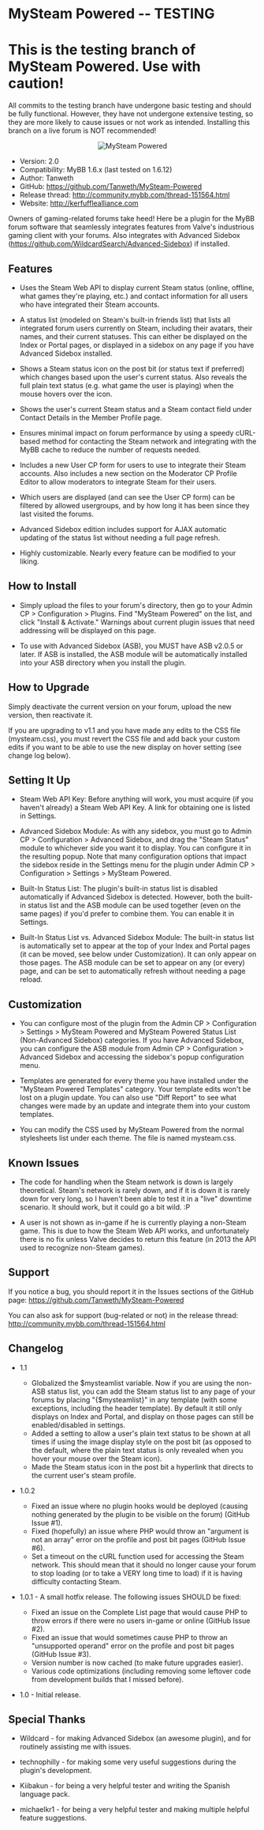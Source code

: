 MySteam Powered -- TESTING
========

# This is the testing branch of MySteam Powered. Use with caution!

All commits to the testing branch have undergone basic testing and should be fully functional. However, they have not undergone extensive testing, so they are more likely to cause issues or not work as intended. Installing this branch on a live forum is NOT recommended!

<p align="center">
  <img title="MySteam Powered" alt="MySteam Powered" src="http://kerfufflealliance.com/pictures/mysteam/logo_mysteam.jpg" />
</p>

* Version: 2.0
* Compatibility: MyBB 1.6.x (last tested on 1.6.12)
* Author: Tanweth
* GitHub: https://github.com/Tanweth/MySteam-Powered
* Release thread: http://community.mybb.com/thread-151564.html
* Website: http://kerfufflealliance.com

Owners of gaming-related forums take heed! Here be a plugin for the MyBB forum software that seamlessly integrates features from Valve's industrious gaming client with your forums. Also integrates with Advanced Sidebox (https://github.com/WildcardSearch/Advanced-Sidebox) if installed.

## Features

* Uses the Steam Web API to display current Steam status (online, offline, what games they're playing, etc.) and contact information for all users who have integrated their Steam accounts.

* A status list (modeled on Steam's built-in friends list) that lists all integrated forum users currently on Steam, including their avatars, their names, and their current statuses. This can either be displayed on the Index or Portal pages, or displayed in a sidebox on any page if you have Advanced Sidebox installed.

* Shows a Steam status icon on the post bit (or status text if preferred) which changes based upon the user's current status. Also reveals the full plain text status (e.g. what game the user is playing) when the mouse hovers over the icon.

* Shows the user's current Steam status and a Steam contact field under Contact Details in the Member Profile page.

* Ensures minimal impact on forum performance by using a speedy cURL-based method for contacting the Steam network and integrating with the MyBB cache to reduce the number of requests needed.

* Includes a new User CP form for users to use to integrate their Steam accounts. Also includes a new section on the Moderator CP Profile Editor to allow moderators to integrate Steam for their users.

* Which users are displayed (and can see the User CP form) can be filtered by allowed usergroups, and by how long it has been since they last visited the forums.

* Advanced Sidebox edition includes support for AJAX automatic updating of the status list without needing a full page refresh.

* Highly customizable. Nearly every feature can be modified to your liking.

## How to Install

* Simply upload the files to your forum's directory, then go to your Admin CP > Configuration > Plugins. Find "MySteam Powered" on the list, and click "Install & Activate." Warnings about current plugin issues that need addressing will be displayed on this page.

* To use with Advanced Sidebox (ASB), you MUST have ASB v2.0.5 or later. If ASB is installed, the ASB module will be automatically installed into your ASB directory when you install the plugin. 

## How to Upgrade

Simply deactivate the current version on your forum, upload the new version, then reactivate it.

If you are upgrading to v1.1 and you have made any edits to the CSS file (mysteam.css), you must revert the CSS file and add back your custom edits if you want to be able to use the new display on hover setting (see change log below).

## Setting It Up

* Steam Web API Key: Before anything will work, you must acquire (if you haven't already) a Steam Web API Key. A link for obtaining one is listed in Settings.

* Advanced Sidebox Module: As with any sidebox, you must go to Admin CP > Configuration > Advanced Sidebox, and drag the "Steam Status" module to whichever side you want it to display. You can configure it in the resulting popup. Note that many configuration options that impact the sidebox reside in the Settings menu for the plugin under Admin CP > Configuration > Settings > MySteam Powered.

* Built-In Status List: The plugin's built-in status list is disabled automatically if Advanced Sidebox is detected. However, both the built-in status list and the ASB module can be used together (even on the same pages) if you'd prefer to combine them. You can enable it in Settings.

* Built-In Status List vs. Advanced Sidebox Module: The built-in status list is automatically set to appear at the top of your Index and Portal pages (it can be moved, see below under Customization). It can only appear on those pages. The ASB module can be set to appear on any (or every) page, and can be set to automatically refresh without needing a page reload.

## Customization

* You can configure most of the plugin from the Admin CP > Configuration > Settings > MySteam Powered and MySteam Powered Status List (Non-Advanced Sidebox) categories. If you have Advanced Sidebox, you can configure the ASB module from Admin CP > Configuration > Advanced Sidebox and accessing the sidebox's popup configuration menu.

* Templates are generated for every theme you have installed under the "MySteam Powered Templates" category. Your template edits won't be lost on a plugin update. You can also use "Diff Report" to see what changes were made by an update and integrate them into your custom templates.

* You can modify the CSS used by MySteam Powered from the normal stylesheets list under each theme. The file is named mysteam.css.

## Known Issues

* The code for handling when the Steam network is down is largely theoretical. Steam's network is rarely down, and if it is down it is rarely down for very long, so I haven't been able to test it in a "live" downtime scenario. It should work, but it could go a bit wild. :P

* A user is not shown as in-game if he is currently playing a non-Steam game. This is due to how the Steam Web API works, and unfortunately there is no fix unless Valve decides to return this feature (in 2013 the API used to recognize non-Steam games).

## Support

If you notice a bug, you should report it in the Issues sections of the GitHub page: https://github.com/Tanweth/MySteam-Powered

You can also ask for support (bug-related or not) in the release thread: http://community.mybb.com/thread-151564.html

## Changelog

* 1.1
	* Globalized the $mysteamlist variable. Now if you are using the non-ASB status list, you can add the Steam status list to any page of your forums by placing "{$mysteamlist}" in any template (with some exceptions, including the header template). By default it still only displays on Index and Portal, and display on those pages can still be enabled/disabled in settings.
	* Added a setting to allow a user's plain text status to be shown at all times if using the image display style on the post bit (as opposed to the default, where the plain text status is only revealed when you hover your mouse over the Steam icon).
	* Made the Steam status icon in the post bit a hyperlink that directs to the current user's steam profile. 

* 1.0.2
	* Fixed an issue where no plugin hooks would be deployed (causing nothing generated by the plugin to be visible on the forum) (GitHub Issue #1).
	* Fixed (hopefully) an issue where PHP would throw an "argument is not an array" error on the profile and post bit pages (GitHub Issue #6).
	* Set a timeout on the cURL function used for accessing the Steam network. This should mean that it should no longer cause your forum to stop loading (or to take a VERY long time to load) if it is having difficulty contacting Steam.

* 1.0.1 - A small hotfix release. The following issues SHOULD be fixed:
	* Fixed an issue on the Complete List page that would cause PHP to throw errors if there were no users in-game or online (GitHub Issue #2).
	* Fixed an issue that would sometimes cause PHP to throw an "unsupported operand" error on the profile and post bit pages (GitHub Issue #3).
	* Version number is now cached (to make future upgrades easier).
	* Various code optimizations (including removing some leftover code from development builds that I missed before).

* 1.0 - Initial release.

## Special Thanks

* Wildcard - for making Advanced Sidebox (an awesome plugin), and for routinely assisting me with issues.

* technophilly - for making some very useful suggestions during the plugin's development.

* Kiibakun - for being a very helpful tester and writing the Spanish language pack.

* michaelkr1 - for being a very helpful tester and making multiple helpful feature suggestions.